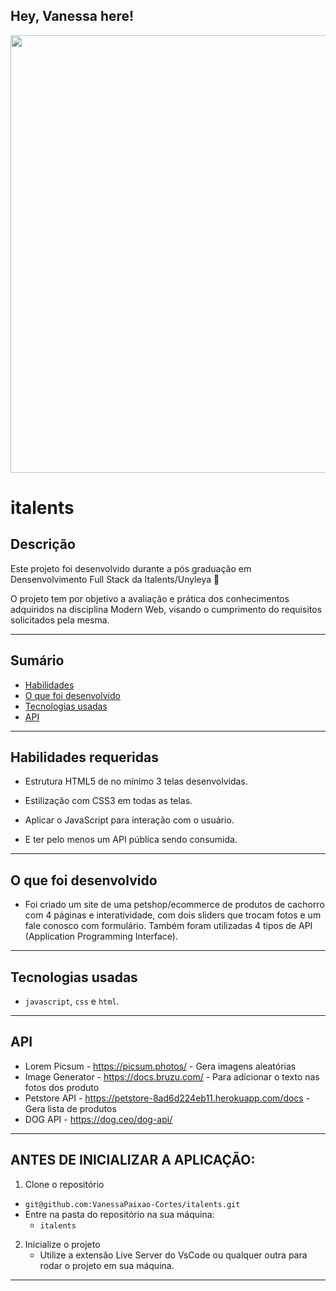 ## Hey, Vanessa here!

<div align="center">
<img src="https://github.com/VanessaPaixao-Cortes/VanessaPaixao-Cortes/assets/9844312/8fa80c4c-c1b9-4b63-801b-a1a5a8be5afd" width="700px" />
</div>

# italents

## Descrição

Este projeto foi desenvolvido durante a pós graduação em Densenvolvimento Full Stack da Italents/Unyleya 🚀

O projeto tem por objetivo a avaliação e prática dos conhecimentos adquiridos na disciplina Modern Web, visando o cumprimento do requisitos solicitados pela mesma.

---

## Sumário

- [Habilidades](#habilidades-requeridas)
- [O que foi desenvolvido](#o-que-foi-desenvolvido)
- [Tecnologias usadas](#tecnologias-usadas)
- [API](#API)
---

## Habilidades requeridas

- Estrutura HTML5 de no mínimo 3 telas desenvolvidas. 

- Estilização com CSS3 em todas as telas. 

- Aplicar o JavaScript para interação com o usuário. 

- E ter pelo menos um API pública sendo consumida. 

---

## O que foi desenvolvido

- Foi criado um site de uma petshop/ecommerce de produtos de cachorro com 4 páginas e interatividade, com dois sliders que trocam fotos e um fale conosco com formulário. Também foram utilizadas 4 tipos de API (Application Programming Interface). 


---

## Tecnologias usadas

- `javascript`, `css` e `html`.


---

## API

- Lorem Picsum - https://picsum.photos/ - Gera imagens aleatórias
- Image Generator - https://docs.bruzu.com/ - Para adicionar o texto nas fotos dos produto
- Petstore API - https://petstore-8ad6d224eb11.herokuapp.com/docs - Gera lista de produtos
- DOG API - https://dog.ceo/dog-api/ 

---

## ANTES DE INICIALIZAR A APLICAÇÃO:

1. Clone o repositório
  * `git@github.com:VanessaPaixao-Cortes/italents.git`
  * Entre na pasta do repositório na sua máquina:
    * `italents`

2.  Inicialize o projeto
    * Utilize a extensão Live Server do VsCode ou qualquer outra para rodar o projeto em sua máquina.
---
